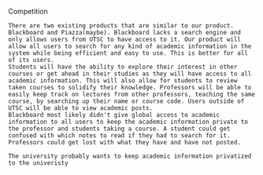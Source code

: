 Competition

	There are two existing products that are similar to our product. Blackboard and Piazza(maybe). Blackboard lacks a search engine and only allows users from UTSC to have access to it. Our product will allow all users to search for any kind of academic information in the system while being efficient and easy to use. This is better for all of its users. 
	Students will have the ability to explore their interest in other courses or get ahead in their studies as they will have access to all academic information. This will also allow for students to review taken courses to solidify their knowledge. Professors will be able to easily keep track on lectures from other professors, teaching the same course, by searching up their name or course code. Users outside of UTSC will be able to view academic posts. 
	Blackboard most likely didn't give global access to academic information to all users to keep the academic information private to the professor and students taking a course. A student could get confused with which notes to read if they had to search for it. Professors could get lost with what they have and have not posted.

	The university probably wants to keep academic information privatized to the univeristy

